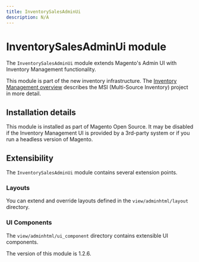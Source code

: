 ```yaml
---
title: InventorySalesAdminUi
description: N/A
---
```


# InventorySalesAdminUi module

The `InventorySalesAdminUi` module extends Magento's Admin UI with Inventory Management functionality.

This module is part of the new inventory infrastructure. The
[Inventory Management overview](https://developer.adobe.com/commerce/webapi/rest/inventory/index.html)
describes the MSI (Multi-Source Inventory) project in more detail.

## Installation details

This module is installed as part of Magento Open Source. It may be disabled if the Inventory Management UI
is provided by a 3rd-party system or if you run a headless version of Magento.

## Extensibility

The `InventorySalesAdminUi` module contains several extension points.

### Layouts

You can extend and override layouts defined in the `view/adminhtml/layout`  directory.

### UI Components

The `view/adminhtml/ui_component` directory contains extensible UI components.

<InlineAlert slots="text" />
The version of this module is 1.2.6.

